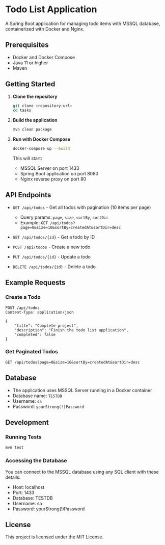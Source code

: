 # Todo List Application

A Spring Boot application for managing todo items with MSSQL database, containerized with Docker and Nginx.

## Prerequisites

- Docker and Docker Compose
- Java 11 or higher
- Maven

## Getting Started

1. **Clone the repository**
   ```bash
   git clone <repository-url>
   cd tasks
   ```

2. **Build the application**
   ```bash
   mvn clean package
   ```

3. **Run with Docker Compose**
   ```bash
   docker-compose up --build
   ```

   This will start:
   - MSSQL Server on port 1433
   - Spring Boot application on port 8080
   - Nginx reverse proxy on port 80

## API Endpoints

- `GET /api/todos` - Get all todos with pagination (10 items per page)
  - Query params: `page`, `size`, `sortBy`, `sortDir`
  - Example: `GET /api/todos?page=0&size=10&sortBy=createdAt&sortDir=desc`

- `GET /api/todos/{id}` - Get a todo by ID
- `POST /api/todos` - Create a new todo
- `PUT /api/todos/{id}` - Update a todo
- `DELETE /api/todos/{id}` - Delete a todo

## Example Requests

### Create a Todo
```http
POST /api/todos
Content-Type: application/json

{
    "title": "Complete project",
    "description": "Finish the todo list application",
    "completed": false
}
```

### Get Paginated Todos
```http
GET /api/todos?page=0&size=10&sortBy=createdAt&sortDir=desc
```

## Database
- The application uses MSSQL Server running in a Docker container
- Database name: `TESTDB`
- Username: `sa`
- Password: `yourStrong(!)Password`

## Development

### Running Tests
```bash
mvn test
```

### Accessing the Database
You can connect to the MSSQL database using any SQL client with these details:
- Host: localhost
- Port: 1433
- Database: TESTDB
- Username: sa
- Password: yourStrong(!)Password

## License
This project is licensed under the MIT License.
